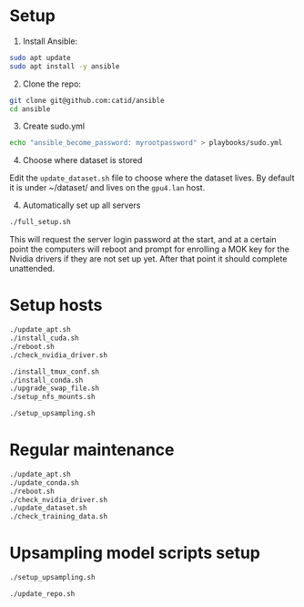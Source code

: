 # Setup

1. Install Ansible:

```bash
sudo apt update
sudo apt install -y ansible
```

2. Clone the repo:

```bash
git clone git@github.com:catid/ansible
cd ansible
```

3. Create sudo.yml

```bash
echo "ansible_become_password: myrootpassword" > playbooks/sudo.yml
```

4. Choose where dataset is stored

Edit the `update_dataset.sh` file to choose where the dataset lives.  By default it is under ~/dataset/ and lives on the `gpu4.lan` host.

4. Automatically set up all servers

```bash
./full_setup.sh
```

This will request the server login password at the start, and at a certain point the computers will reboot and prompt for enrolling a MOK key for the Nvidia drivers if they are not set up yet.  After that point it should complete unattended.

# Setup hosts

```bash
./update_apt.sh
./install_cuda.sh
./reboot.sh
./check_nvidia_driver.sh

./install_tmux_conf.sh
./install_conda.sh
./upgrade_swap_file.sh
./setup_nfs_mounts.sh

./setup_upsampling.sh
```

# Regular maintenance

```bash
./update_apt.sh
./update_conda.sh
./reboot.sh
./check_nvidia_driver.sh
./update_dataset.sh
./check_training_data.sh
```

# Upsampling model scripts setup

```bash
./setup_upsampling.sh
```

```bash
./update_repo.sh
```
